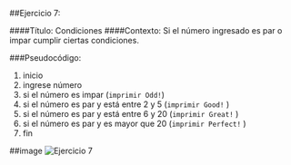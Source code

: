 ##Ejercicio 7:

####Título: Condiciones
####Contexto: Si el número ingresado es par o impar cumplir ciertas condiciones.

###Pseudocódigo:
1. inicio
2. ingrese número
3. si el número es impar (`imprimir Odd!`)
4. si el número es par y está entre 2 y 5 (`imprimir Good!` )
5. si el número es par y está entre 6 y 20 (`imprimir Great!` )
6. si el número es par y es mayor que 20 (`imprimir Perfect!` )
7. fin

##image
![Ejercicio 7](http://i66.tinypic.com/ipsdu9.png)